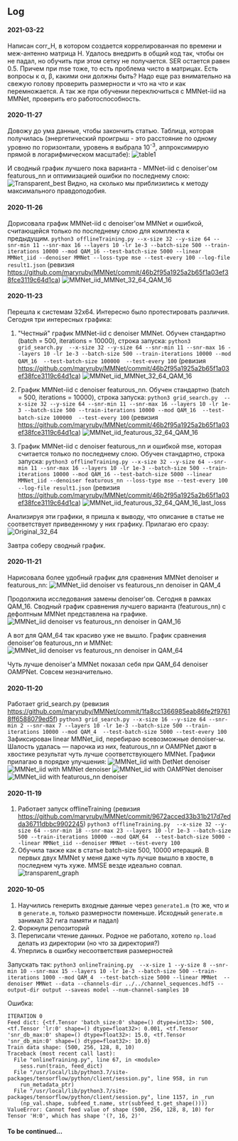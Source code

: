## Log

#### 2021-03-22

Написан corr_H, в котором создается коррелированная по времени и меж-антенно матрица H. Удалось внедрить в общий код так, чтобы он не падал, но обучить при этом сетку не получается. SER остается равен 0.5. Причем при mse тоже, то есть проблема чисто в матрицах.
Есть вопросы к α, β, какими они должны быть? Надо еще раз внимательно на свежую голову проверить размерности и что на что и как перемножается. А так же при обучении переключиться с ΜΜΝet-iid на MMNet, проверить его работоспособность.


#### 2020-11-27
Довожу до ума данные, чтобы закончить статью.
Таблица, которая получилась (энергетический проигрыш - это расстояние по одному уровню по горизонтали, уровень я выбрала 10<sup>-3</sup>, аппроксимирую прямой в логарифмическом масштабе):
![table1](graphs/table1.png) 

И сводный график лучшего пока варианта - MMNet-iid c denoiser'ом featurous_nn и оптимизацией ошибки по последнему слою:
![Transparent_best](graphs/Transparent_MMNet_featurous_nn_32_64_QAM16.png) 
Видно, на сколько мы приблизились к методу максимального правдоподобия.


#### 2020-11-26
Дорисовала график MMNet-iid c denoiser'ом MMNet и ошибкой, считающейся только по последнему слою для комплекта к предыдущим.
`python3 offlineTraining.py --x-size 32 --y-size 64 --snr-min 11 --snr-max 16 --layers 10 -lr 1e-3 --batch-size 500 --train-iterations 10000 --mod QAM_16 --test-batch-size 5000 --linear MMNet_iid --denoiser MMNet --loss-type mse --test-every 100 --log-file result1.json`
(ревизия https://github.com/maryruby/MMNet/commit/46b2f95a1925a2b65f1a03ef38fce3119c64d1ca) 
![MMNet_iid_MMNet_32_64_QAM_16](graphs/graph_32_64_QAM_16_MMNet_iid_MMNet_last-loss.png) 

#### 2020-11-23
Перешла к системам 32х64. Интересно было протестировать различия. 
Сегодня три интересных графика:
1. "Честный" график MMNet-iid c denoiser MMNet. Обучен стандартно (batch = 500, iterations = 10000), строка запуска:
`python3 grid_search.py  --x-size 32 --y-size 64 --snr-min 11 --snr-max 16 --layers 10 -lr 1e-3 --batch-size 500 --train-iterations 10000 --mod QAM_16  --test-batch-size 100000  --test-every 100` 
(ревизия https://github.com/maryruby/MMNet/commit/46b2f95a1925a2b65f1a03ef38fce3119c64d1ca) 
![MMNet_iid_MMNet_32_64_QAM_16](graphs/graph_32_64_QAM_16_MMNet_iid_MMNet.png) 

2. График MMNet-iid c denoiser featurous_nn. Обучен стандартно (batch = 500, iterations = 10000), строка запуска:
`python3 grid_search.py  --x-size 32 --y-size 64 --snr-min 11 --snr-max 16 --layers 10 -lr 1e-3 --batch-size 500 --train-iterations 10000 --mod QAM_16  --test-batch-size 100000  --test-every 100` 
(ревизия https://github.com/maryruby/MMNet/commit/46b2f95a1925a2b65f1a03ef38fce3119c64d1ca)
![MMNet_iid_featurous_32_64_QAM_16](graphs/graph_32_64_QAM_16_MMNet_iid_featurous_nn.png) 

3. График MMNet-iid c denoiser featurous_nn и ошибкой mse, которая считается только по последнему слою. Обучен стандартно, строка запуска:
`python3 offlineTraining.py --x-size 32 --y-size 64 --snr-min 11 --snr-max 16 --layers 10 -lr 1e-3 --batch-size 500 --train-iterations 10000 --mod QAM_16 --test-batch-size 5000 --linear MMNet_iid --denoiser featurous_nn --loss-type mse --test-every 100 --log-file result1.json`
(ревизия https://github.com/maryruby/MMNet/commit/46b2f95a1925a2b65f1a03ef38fce3119c64d1ca)
![MMNet_iid_featurous_32_64_QAM_16_last_loss](graphs/graph_32_64_QAM_16_MMNet_iid_featurous_nn_last_loss.png)


Анализируя эти графики, я пришла к выводу, что описание в статье не соответствует приведенному у них графику.
Прилагаю его сразу:
![Original_32_64](graphs/Original_32_64.png)

Завтра соберу сводный график.

#### 2020-11-21
Нарисовала более удобный график для сравнения MMNet denoiser и featurous_nn:
![MMNet_iid denoiser vs featurous_nn denoiser in QAM_4](graphs/graph_16_64_QAM_4_MMNet_denoiser_vs_featurous_denoiser.jpg) 
 
Продолжила исследования замены denoiser'ов. Сегодня в рамках QAM_16. Сводный график сравнения лучшего варианта (featurous_nn) c дефолтным MMNet представлена на графике.
![MMNet_iid denoiser vs featurous_nn denoiser in QAM_16](graphs/graph_16_64_QAM_16_MMNet_iid_featurous_nn_vs_MMNet_MMNet_denoiser.jpg) 

А вот для QAM_64 так красиво уже не вышло. График сравнения denoiser'ов featurous_nn и MMNet:
![MMNet_iid denoiser vs featurous_nn denoiser in QAM_64](graphs/graph_16_64_QAM_64_denoiser_MMNet_vs_denoiser_featurous_nn.jpg) 

Чуть лучше denoiser'а MMNet показал себя при QAM_64 denoiser OAMPNet. Совсем незначительно.

#### 2020-11-20
Работает grid_search.py (ревизия https://github.com/maryruby/MMNet/commit/1fa8cc1366985eab86fe2f97618ff6588079ed5f)
`python3 grid_search.py --x-size 16 --y-size 64 --snr-min 2 --snr-max 7 --layers 10 -lr 1e-3 --batch-size 500 --train-iterations 10000 --mod QAM_4  --test-batch-size 5000 --test-every 100`
Зафиксирован linear MMNet_iid, перебираю всевозможные denoiser-ы. Шалость удалась — парочка из них, featurous_nn и OAMPNet дают в хвостике результат чуть лучше соответствующего MMNet.
Графики прилагаю в порядке улучшения:
![MMNet_iid with DetNet denoiser](graphs/graph_16_64_QAM_4_MMNet_iid_DetNet.png) 
![MMNet_iid with MMNet denoiser](graphs/graph_16_64_QAM_4_MMNet_iid_MMNet.png)
![MMNet_iid with OAMPNet denoiser](graphs/graph_16_64_QAM_4_MMNet_iid_OAMPNet.png)
![MMNet_iid with featurous_nn denoiser](graphs/graph_16_64_QAM_4_MMNet_iid_featurous_nn.png)

#### 2020-11-19
1. Работает запуск offlineTraining (ревизия https://github.com/maryruby/MMNet/commit/9672acced33b31b217d7edda36711dbbc9902245)
`python3 offlineTraining.py  --x-size 32 --y-size 64 --snr-min 18 --snr-max 23 --layers 10 -lr 1e-3 --batch-size 500 --train-iterations 10000 --mod QAM_64  --test-batch-size 5000 --linear MMNet_iid --denoiser MMNet --test-every 100` 
2. Обучила также как в статье batch-size 500, 10000 итераций. В первых двух MMNet у меня даже чуть лучше вышло в хвосте, в последнем чуть хуже. MMSE везде идеально совпал.
![transparent_graph](graphs/2020-11-19_16-64-transparent.jpg)

#### 2020-10-05
1. Научились генерить входные данные через `generate1.m` (то же, что и в `generate.m`, только размерности поменьше. Исходный `generate.m` занимал 32 гига памяти и падал)
2. Форкнули репозиторий
3. Переписали чтение данных. Родное не работало, хотело `np.load` делать из директории (но что за директория?)
4. Уперлись в ошибку несоответствия размерностей

Запускать так:
`python3 onlineTraining.py  --x-size 1 --y-size 8 --snr-min 10 --snr-max 15 --layers 10 -lr 1e-3 --batch-size 500 --train-iterations 1000 --mod QAM_4  --test-batch-size 5000 --linear MMNet  --denoiser MMNet --data --channels-dir ../../channel_sequences.hdf5 --output-dir output --saveas model --num-channel-samples 10`

Ошибка:
```
ITERATION 0
Feed dict: {<tf.Tensor 'batch_size:0' shape=() dtype=int32>: 500, <tf.Tensor 'lr:0' shape=() dtype=float32>: 0.001, <tf.Tensor 'snr_db_max:0' shape=() dtype=float32>: 15.0, <tf.Tensor 'snr_db_min:0' shape=() dtype=float32>: 10.0}
Train data shape: (500, 256, 128, 8, 10)
Traceback (most recent call last):
  File "onlineTraining.py", line 67, in <module>
    sess.run(train, feed_dict)
  File "/usr/local/lib/python3.7/site-packages/tensorflow/python/client/session.py", line 958, in run
    run_metadata_ptr)
  File "/usr/local/lib/python3.7/site-packages/tensorflow/python/client/session.py", line 1157, in _run
    (np_val.shape, subfeed_t.name, str(subfeed_t.get_shape())))
ValueError: Cannot feed value of shape (500, 256, 128, 8, 10) for Tensor 'H:0', which has shape '(?, 16, 2)'

```

#### To be continued...